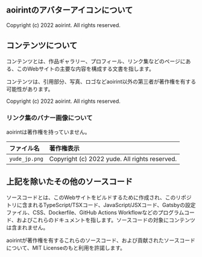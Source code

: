 ## aoirintのアバターアイコンについて

Copyright (c) 2022 aoirint. All rights reserved.


## コンテンツについて

コンテンツとは、作品ギャラリー、プロフィール、リンク集などのページにある、このWebサイトの主要な内容を構成する文書を指します。

コンテンツは、引用部分、写真、ロゴなどaoirint以外の第三者が著作権を有する可能性があります。

Copyright (c) 2022 aoirint. All rights reserved.

### リンク集のバナー画像について

aoirintは著作権を持っていません。

|ファイル名|著作権表示|
|:--|:--|
|`yude_jp.png`|Copyright (c) 2022 yude. All rights reserved.|


## 上記を除いたその他のソースコード

ソースコードとは、このWebサイトをビルドするために作成され、このリポジトリに含まれるTypeScript/TSXコード、JavaScript/JSXコード、Gatsbyの設定ファイル、CSS、Dockerfile、GitHub Actions Workflowなどのプログラムコード、およびこれらのドキュメントを指します。ソースコードの対象にコンテンツは含まれません。

aoirintが著作権を有するこれらのソースコード、および貢献されたソースコードについて、MIT Licenseのもと利用を許諾します。
